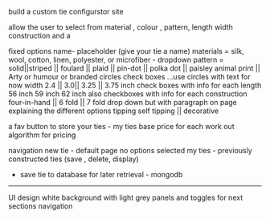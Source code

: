 build a  custom tie configurstor site 

allow the user to select from material , colour , pattern, length width construction and a


fixed options 
name- placeholder (give your tie a name)
materials = silk, wool, cotton, linen, polyester, or microfiber - dropdown
pattern = solid||striped || foulard || plaid || pin-dot || polka dot || paisley animal print || Arty or humour or branded circles check boxes ...use circles with text for now 
width 2.4 || 3.0|| 3.25 || 3.75 inch check boxes with info for each
length 56 inch  59 inch 62 inch also checkboxes with info for each 
construction four-in-hand || 6 fold || 7 fold drop down but with paragraph on page explaining the different options 
tipping self tipping || decorative



a fav button to store your ties - my ties 
base price for each 
work out algorithm for pricing

navigation new tie - default page no options selected 
my ties - previously constructed ties (save , delete, display)

* save tie to database for later retrieval - mongodb

********
UI design  white background with light grey panels and toggles for next sections 
 navigation 





